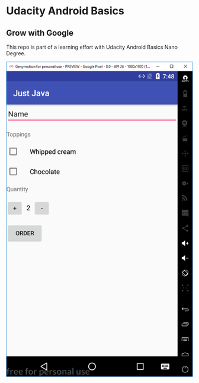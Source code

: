 # Udacity Android Basics

## Grow with Google



This repo is part of a learning effort with Udacity Android Basics Nano Degree.


![screenshot](https://github.com/jmhardison/udacity-andb-justjava/raw/master/screenshot1.PNG)